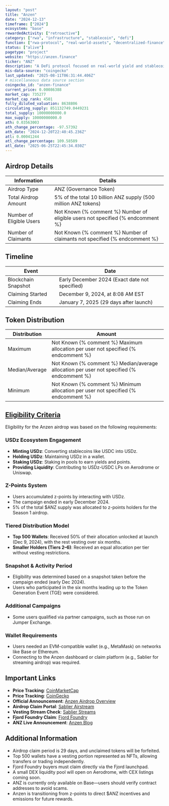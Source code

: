 ```yaml
---
layout: "post"
title: "Anzen"
date: "2024-12-13"
timeframe: ["2024"]
ecosystem: "base"
rewardedActivity: ["retroactive"]
category: ["rwa", "infrastructure", "stablecoin", "defi"]
function: ["rwa-protocol", "real-world-assets", "decentralized-finance", "stablecoin-protocol"]
status: ["alive"]
pagetype: "project"
website: "https://anzen.finance"
ticker: "ANZ"
description: "A DeFi protocol focused on real-world yield and stablecoin adoption through its USDz stablecoin ecosystem."
mis-data-source: "coingecko"
last_updated: "2025-08-11T06:31:44.406Z"
# miscellaneous data source section
coingecko_id: "anzen-finance"
current_price: 0.00086388
market_cap: 735277
market_cap_rank: 4501
fully_diluted_valuation: 8638806
circulating_supply: 851132749.0449231
total_supply: 10000000000.0
max_supply: 10000000000.0
ath: 0.03563003
ath_change_percentage: -97.57392
ath_date: "2024-12-20T22:40:45.236Z"
atl: 0.00041244
atl_change_percentage: 109.58589
atl_date: "2025-06-25T22:45:34.030Z"
---
```


## Airdrop Details

| Information              | Details                                                                         |
| ------------------------ | ------------------------------------------------------------------------------- |
| Airdrop Type             | ANZ (Governance Token)                                                          |
| Total Airdrop Amount     | 5% of the total 10 billion ANZ supply (500 million ANZ tokens)                  |
| Number of Eligible Users | Not Known {% comment %} Number of eligible users not specified {% endcomment %} |
| Number of Claimants      | Not Known {% comment %} Number of claimants not specified {% endcomment %}      |

## Timeline

| Event               | Date                                           |
| ------------------- | ---------------------------------------------- |
| Blockchain Snapshot | Early December 2024 (Exact date not specified) |
| Claiming Started    | December 9, 2024, at 8:08 AM EST               |
| Claiming Ends       | January 7, 2025 (29 days after launch)         |

## Token Distribution

| Distribution   | Amount                                                                                    |
| -------------- | ----------------------------------------------------------------------------------------- |
| Maximum        | Not Known {% comment %} Maximum allocation per user not specified {% endcomment %}        |
| Median/Average | Not Known {% comment %} Median/average allocation per user not specified {% endcomment %} |
| Minimum        | Not Known {% comment %} Minimum allocation per user not specified {% endcomment %}        |

## [Eligibility Criteria](https://anzen.finance/anzen-airdrop-overview)

Eligibility for the Anzen airdrop was based on the following requirements:

### USDz Ecosystem Engagement
- **Minting USDz**: Converting stablecoins like USDC into USDz.
- **Holding USDz**: Maintaining USDz in a wallet.
- **Staking USDz**: Staking in pools to earn yields and points.
- **Providing Liquidity**: Contributing to USDz-USDC LPs on Aerodrome or Uniswap.

### Z-Points System
- Users accumulated z-points by interacting with USDz.
- The campaign ended in early December 2024.
- 5% of the total $ANZ supply was allocated to z-points holders for the Season 1 airdrop.

### Tiered Distribution Model
- **Top 500 Wallets**: Received 50% of their allocation unlocked at launch (Dec 9, 2024), with the rest vesting over six months.
- **Smaller Holders (Tiers 2–6)**: Received an equal allocation per tier without vesting restrictions.

### Snapshot & Activity Period
- Eligibility was determined based on a snapshot taken before the campaign ended (early Dec 2024).
- Users who participated in the six months leading up to the Token Generation Event (TGE) were considered.

### Additional Campaigns
- Some users qualified via partner campaigns, such as those run on Jumper Exchange.

### Wallet Requirements
- Users needed an EVM-compatible wallet (e.g., MetaMask) on networks like Base or Ethereum.
- Connecting to the Anzen dashboard or claim platform (e.g., Sablier for streaming airdrop) was required.

## Important Links

- **Price Tracking**: [CoinMarketCap](https://coinmarketcap.com/currencies/anzen-finance)
- **Price Tracking**: [CoinGecko](https://www.coingecko.com/en/coins/anzen-finance)
- **Official Announcement**: [Anzen Airdrop Overview](https://anzen.finance/anzen-airdrop-overview)
- **Airdrop Claim Portal**: [Sablier Airstream](https://app.sablier.com/airstream/0x164cd04a5209cae95bb976aae8abd66ee207f43a-8453/)
- **Vesting Stream Check**: [Sablier Streams](https://app.sablier.com/?t=recipient)
- **Fjord Foundry Claim**: [Fjord Foundry](https://app.fjordfoundry.com/token-sales/0x0Ce128bb5B1CBDc433f667905d0493eDc4ECEF80)
- **ANZ Live Announcement**: [Anzen Blog](https://anzen.finance/anz-is-live)

## Additional Information

- Airdrop claim period is 29 days, and unclaimed tokens will be forfeited.
- Top 500 wallets have a vesting portion represented as NFTs, allowing transfers or trading independently.
- Fjord Foundry buyers must claim directly via the Fjord launchpad.
- A small DEX liquidity pool will open on Aerodrome, with CEX listings coming soon.
- ANZ is currently only available on Base—users should verify contract addresses to avoid scams.
- Anzen is transitioning from z-points to direct $ANZ incentives and emissions for future rewards.